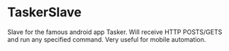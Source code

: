 TaskerSlave
===========

Slave for the famous android app Tasker. Will receive HTTP POSTS/GETS and run any specified command. Very useful for mobile automation. 
